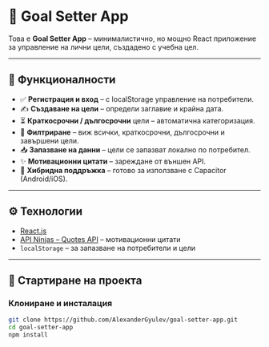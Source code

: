 # 🎯 Goal Setter App

Това е **Goal Setter App** – минималистично, но мощно React приложение за управление на лични цели, създадено с учебна цел.

---

## 🧩 Функционалности

- ✅ **Регистрация и вход** – с localStorage управление на потребители.
- ✍️ **Създаване на цели** – определи заглавие и крайна дата.
- ⏳ **Краткосрочни / дългосрочни** цели – автоматична категоризация.
- 📅 **Филтриране** – виж всички, краткосрочни, дългосрочни и завършени цели.
- 📥 **Запазване на данни** – цели се запазват локално по потребител.
- ✨ **Мотивационни цитати** – зареждане от външен API.
- 📱 **Хибридна поддръжка** – готово за използване с Capacitor (Android/iOS).

---

## ⚙️ Технологии

- [React.js](https://reactjs.org/)
- [API Ninjas – Quotes API](https://api-ninjas.com/api/quotes) – мотивационни цитати
- `localStorage` – за запазване на потребители и цели

---

## 🚀 Стартиране на проекта

### Клониране и инсталация

```bash
git clone https://github.com/AlexanderGyulev/goal-setter-app.git
cd goal-setter-app
npm install
